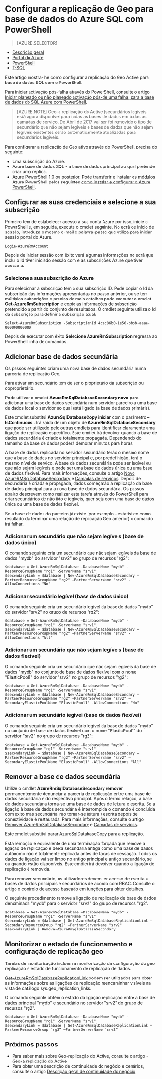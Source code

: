 <properties 
    pageTitle="Configurar a replicação de Geo ativa para a base de dados do SQL Azure através do PowerShell | Microsoft Azure" 
    description="Configurar a replicação de Geo ativa para a base de dados do SQL Azure através do PowerShell" 
    services="sql-database" 
    documentationCenter="" 
    authors="stevestein" 
    manager="jhubbard" 
    editor=""/>

<tags
    ms.service="sql-database"
    ms.devlang="NA"
    ms.topic="article"
    ms.tgt_pltfrm="powershell"
   ms.workload="NA"
    ms.date="07/14/2016"
    ms.author="sstein"/>

# <a name="configure-geo-replication-for-azure-sql-database-with-powershell"></a>Configurar a replicação de Geo para base de dados do Azure SQL com PowerShell

> [AZURE.SELECTOR]
- [Descrição geral](sql-database-geo-replication-overview.md)
- [Portal do Azure](sql-database-geo-replication-portal.md)
- [PowerShell](sql-database-geo-replication-powershell.md)
- [T-SQL](sql-database-geo-replication-transact-sql.md)

Este artigo mostra-lhe como configurar a replicação do Geo Active para base de dados SQL com o PowerShell.

Para iniciar activação pós-falha através do PowerShell, consulte o artigo [Iniciar planeado ou não planeado activação pós-de uma falha, para a base de dados do SQL Azure com PowerShell](sql-database-geo-replication-failover-powershell.md).

>[AZURE.NOTE] Geo-a replicação do Active (secundários legíveis) está agora disponível para todas as bases de dados em todas as camadas de serviço. De Abril de 2017 vai ser foi removido o tipo de secundário que não sejam legíveis e bases de dados que não sejam legíveis existentes serão automaticamente atualizadas para secundários legíveis.



Para configurar a replicação de Geo ativo através do PowerShell, precisa do seguinte:

- Uma subscrição do Azure. 
- Azure base de dados SQL - a base de dados principal ao qual pretende criar uma réplica.
- Azure PowerShell 1.0 ou posterior. Pode transferir e instalar os módulos Azure PowerShell pelos seguintes [como instalar e configurar o Azure PowerShell](../powershell-install-configure.md).


## <a name="configure-your-credentials-and-select-your-subscription"></a>Configurar as suas credenciais e selecione a sua subscrição

Primeiro tem de estabelecer acesso à sua conta Azure por isso, inicie o PowerShell e, em seguida, execute o cmdlet seguinte. No ecrã de início de sessão, introduza o mesmo e-mail e palavra-passe que utiliza para iniciar sessão portal do Azure.


    Login-AzureRmAccount

Depois de iniciar sessão com êxito verá algumas informações no ecrã que inclui o Id tiver iniciado sessão com e as subscrições Azure que tiver acesso a.


### <a name="select-your-azure-subscription"></a>Selecione a sua subscrição do Azure

Para selecionar a subscrição tem a sua subscrição ID. Pode copiar o Id da subscrição das informações apresentadas no passo anterior, ou se tem múltiplas subscrições e precisa de mais detalhes pode executar o cmdlet **Get-AzureRmSubscription** e copie as informações de subscrição pretendido a partir do conjunto de resultados. O cmdlet seguinte utiliza o Id da subscrição para definir a subscrição atual:

    Select-AzureRmSubscription -SubscriptionId 4cac86b0-1e56-bbbb-aaaa-000000000000

Depois de executar com êxito **Selecione AzureRmSubscription** regressa ao PowerShell linha de comandos.


## <a name="add-secondary-database"></a>Adicionar base de dados secundária


Os passos seguintes criam uma nova base de dados secundária numa parceria de replicação Geo.  
  
Para ativar um secundário tem de ser o proprietário da subscrição ou coproprietário. 

Pode utilizar o cmdlet **AzureRmSqlDatabaseSecondary novo** para adicionar uma base de dados secundária num servidor parceiro a uma base de dados local o servidor ao qual está ligado (a base de dados primária). 

Este cmdlet substitui **AzureSqlDatabaseCopy iniciar** com o parâmetro **– IsContinuous** .  Irá saída de um objeto de **AzureRmSqlDatabaseSecondary** que pode ser utilizado pelo outras cmdlets para identificar claramente uma ligação de replicação específico. Este cmdlet irá devolver quando a base de dados secundária é criado e totalmente propagada. Dependendo do tamanho da base de dados poderá demorar minutos para horas.

A base de dados replicada no servidor secundário terão o mesmo nome que a base de dados no servidor principal e, por predefinição, terá o mesmo nível de serviço. A base de dados secundária pode ser legível ou que não sejam legíveis e pode ser uma base de dados única ou uma base de dados flexível. Para mais informações, consulte o artigo [Novo AzureRMSqlDatabaseSecondary](https://msdn.microsoft.com/library/mt603689.aspx) e [Camadas de serviços](sql-database-service-tiers.md).
Depois de secundária é criada e propagada, dados começarão a replicação da base de dados principal para a nova base de dados secundária. Os passos abaixo descrevem como realizar esta tarefa através do PowerShell para criar secundários de não lido e legíveis, quer seja com uma base de dados única ou uma base de dados flexível.

Se a base de dados do parceiro já existe (por exemplo - estatístico como resultado da terminar uma relação de replicação Geo anterior) o comando irá falhar.



### <a name="add-a-non-readable-secondary-single-database"></a>Adicionar um secundário que não sejam legíveis (base de dados único)

O comando seguinte cria um secundário que não sejam legíveis da base de dados "mydb" do servidor "srv2" no grupo de recursos "rg2":

    $database = Get-AzureRmSqlDatabase –DatabaseName "mydb" -ResourceGroupName "rg1" -ServerName "srv1"
    $secondaryLink = $database | New-AzureRmSqlDatabaseSecondary –PartnerResourceGroupName "rg2" –PartnerServerName "srv2" -AllowConnections "No"



### <a name="add-readable-secondary-single-database"></a>Adicionar secundário legível (base de dados único)

O comando seguinte cria um secundário legível da base de dados "mydb" do servidor "srv2" no grupo de recursos "rg2":

    $database = Get-AzureRmSqlDatabase –DatabaseName "mydb" -ResourceGroupName "rg1" -ServerName "srv1"
    $secondaryLink = $database | New-AzureRmSqlDatabaseSecondary –PartnerResourceGroupName "rg2" –PartnerServerName "srv2" -AllowConnections "All"




### <a name="add-a-non-readable-secondary-elastic-database"></a>Adicionar um secundário que não sejam legíveis (base de dados flexível)

O comando seguinte cria um secundário que não sejam legíveis da base de dados "mydb" no conjunto de base de dados flexível com o nome "ElasticPool1" do servidor "srv2" no grupo de recursos "rg2":

    $database = Get-AzureRmSqlDatabase –DatabaseName "mydb" -ResourceGroupName "rg1" -ServerName "srv1"
    $secondaryLink = $database | New-AzureRmSqlDatabaseSecondary –PartnerResourceGroupName "rg2" –PartnerServerName "srv2" –SecondaryElasticPoolName "ElasticPool1" -AllowConnections "No"


### <a name="add-a-readable-secondary-elastic-database"></a>Adicionar um secundário legível (base de dados flexível)

O comando seguinte cria um secundário legível da base de dados "mydb" no conjunto de base de dados flexível com o nome "ElasticPool1" do servidor "srv2" no grupo de recursos "rg2":

    $database = Get-AzureRmSqlDatabase –DatabaseName "mydb" -ResourceGroupName "rg1" -ServerName "srv1"
    $secondaryLink = $database | New-AzureRmSqlDatabaseSecondary –PartnerResourceGroupName "rg2" –PartnerServerName "srv2" –SecondaryElasticPoolName "ElasticPool1" -AllowConnections "All"





## <a name="remove-secondary-database"></a>Remover a base de dados secundária

Utilize o cmdlet **AzureRmSqlDatabaseSecondary remover** permanentemente denunciar a parceria de replicação entre uma base de dados secundária e do respectivo principal. Após o termo relação, a base de dados secundária torna-se uma base de dados de leitura e escrita. Se a ligação à base de dados secundária é interrompida o comando é concluída com êxito mas secundária irão tornar-se leitura / escrita depois de conectividade é restaurada. Para mais informações, consulte o artigo [Remover AzureRmSqlDatabaseSecondary](https://msdn.microsoft.com/library/mt603457.aspx) e [Camadas de serviços](sql-database-service-tiers.md).

Este cmdlet substitui parar AzureSqlDatabaseCopy para a replicação. 

Esta remoção é equivalente de uma terminação forçada que remove a ligação de replicação e deixa secundária antiga como uma base de dados autónomo não é totalmente replicada antes de taxas de cessação. Todos os dados de ligação vai ser limpo no antigo principal e antigo secundário, se ou quando estão disponíveis. Este cmdlet irá devolver quando a ligação de replicação é removida. 


Para remover secundário, os utilizadores devem ter acesso de escrita a bases de dados principais e secundários de acordo com RBAC. Consulte o artigo o controlo de acesso baseado em funções para obter detalhes.

O seguinte procedimento remove a ligação de replicação de base de dados denominada "mydb" para o servidor "srv2" do grupo de recursos "rg2". 

    $database = Get-AzureRmSqlDatabase –DatabaseName "mydb" -ResourceGroupName "rg1" -ServerName "srv1"
    $secondaryLink = $database | Get-AzureRmSqlDatabaseReplicationLink –SecondaryResourceGroup "rg2" –PartnerServerName "srv2"
    $secondaryLink | Remove-AzureRmSqlDatabaseSecondary 


## <a name="monitor-geo-replication-configuration-and-health"></a>Monitorizar o estado de funcionamento e configuração de replicação geo

Tarefas de monitorização incluem a monitorização da configuração do geo replicação e estado de funcionamento de replicação de dados.  

[Get-AzureRmSqlDatabaseReplicationLink](https://msdn.microsoft.com/library/mt619330.aspx) podem ser utilizados para obter as informações sobre as ligações de replicação reencaminhar visíveis na vista de catálogo sys.geo_replication_links.

O comando seguinte obtém o estado da ligação replicação entre a base de dados principal "mydb" e secundário no servidor "srv2" do grupo de recursos "rg2".

    $database = Get-AzureRmSqlDatabase –DatabaseName "mydb" -ResourceGroupName "rg1" -ServerName "srv1"
    $secondaryLink = $database | Get-AzureRmSqlDatabaseReplicationLink –PartnerResourceGroup "rg2” –PartnerServerName "srv2”


## <a name="next-steps"></a>Próximos passos

- Para saber mais sobre Geo-replicação do Active, consulte o artigo - [Geo-a replicação do Active](sql-database-geo-replication-overview.md)
- Para obter uma descrição de continuidade do negócio e cenários, consulte o artigo [Descrição geral de continuidade do negócio](sql-database-business-continuity.md)

